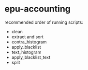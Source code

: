 epu-accounting
==============

recommended order of running scripts:

- clean
- extract and sort
- contra_histogram
- apply_blacklist
- text_histogram
- apply_blacklist_text
- split
